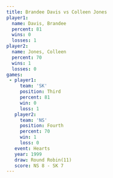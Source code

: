 ```yaml
---
title: Brandee Davis vs Colleen Jones
player1:              
  name: Davis, Brandee
  percent: 81         
  wins: 0             
  losses: 1           
player2:              
  name: Jones, Colleen
  percent: 70         
  wins: 1             
  losses: 0           
games:
 - player1:         
     team: 'SK'     
     position: Third
     percent: 81    
     win: 0         
     loss: 1        
   player2:          
     team: 'NS'      
     position: Fourth
     percent: 70     
     win: 1          
     loss: 0         
   event: Hearts        
   year: 1999           
   draw: Round Robin(11)
   score: NS 8 - SK 7   
---
```

